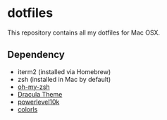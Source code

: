 # dotfiles

This repository contains all my dotfiles for Mac OSX.

## Dependency

- iterm2 (installed via Homebrew)
- zsh (installed in Mac by default)
- [oh-my-zsh](https://github.com/ohmyzsh/ohmyzsh)
- [Dracula Theme](https://github.com/mbadolato/iTerm2-Color-Schemes/tree/master/schemes)
- [powerlevel10k](https://github.com/romkatv/powerlevel10k.git)
- [colorls](https://github.com/athityakumar/colorls)